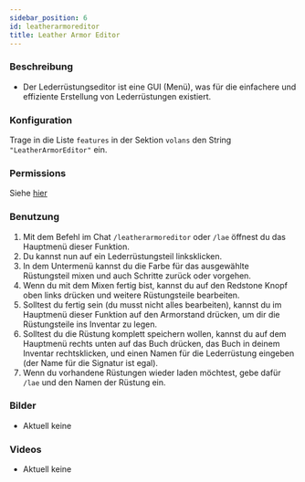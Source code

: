 ```yaml
---
sidebar_position: 6
id: leatherarmoreditor
title: Leather Armor Editor
---
```

### Beschreibung
* Der Lederrüstungseditor ist eine GUI (Menü), was für die einfachere und effiziente Erstellung von Lederrüstungen existiert.
### Konfiguration
Trage in die Liste `features` in der Sektion `volans` den String `"LeatherArmorEditor"` ein.
### Permissions
Siehe [hier](/docs/Permissions/#leather-armor-editor)
### Benutzung
1. Mit dem Befehl im Chat `/leatherarmoreditor` oder `/lae` öffnest du das Hauptmenü dieser Funktion.
2. Du kannst nun auf ein Lederrüstungsteil linksklicken.
3. In dem Untermenü kannst du die Farbe für das ausgewählte Rüstungsteil mixen und auch Schritte zurück oder vorgehen.
4. Wenn du mit dem Mixen fertig bist, kannst du auf den Redstone Knopf oben links drücken und weitere Rüstungsteile bearbeiten.
5. Solltest du fertig sein (du musst nicht alles bearbeiten), kannst du im Hauptmenü dieser Funktion auf den Armorstand drücken, um dir die Rüstungsteile ins Inventar zu legen.
6. Solltest du die Rüstung komplett speichern wollen, kannst du auf dem Hauptmenü rechts unten auf das Buch drücken, das Buch in deinem Inventar rechtsklicken, und einen Namen für die Lederrüstung eingeben (der Name für die Signatur ist egal).
7. Wenn du vorhandene Rüstungen wieder laden möchtest, gebe dafür `/lae` und den Namen der Rüstung ein.
### Bilder
- Aktuell keine
### Videos
- Aktuell keine